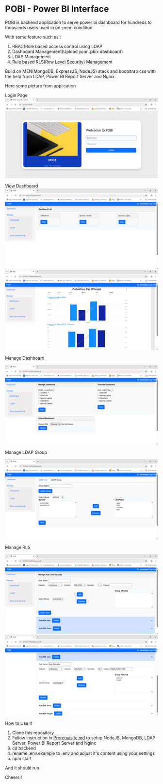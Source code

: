 # POBI - Power BI Interface

POBI is backend application to serve power bi dashboard for hundreds to thousands users used in on-prem condition.

With some feature such as :
1. RBAC(Role based access control using LDAP
2. Dashboard Management(Upload your .pbix dashboard)
3. LDAP Management
4. Rule based RLS(Row Level Security) Management

Build on MEN(MongoDB, ExpressJS, NodeJS) stack and bootstrap css with the help from LDAP, Power BI Report Server and Nginx.

Here some picture from application

Login Page
![login_page](https://github.com/renosuprastiyo/pobi-powerbi-userinterface/blob/main/resources/login_page.png)

View Dashboard
![dashboard_page](https://github.com/renosuprastiyo/pobi-powerbi-userinterface/blob/main/resources/dashboard_page.png)
![view_dashboard](https://github.com/renosuprastiyo/pobi-powerbi-userinterface/blob/main/resources/view_dashboard.png)

Manage Dashboard

![manage_dashboard](https://github.com/renosuprastiyo/pobi-powerbi-userinterface/blob/main/resources/manage_dashboard.png)

Manage LDAP Group

![manage_ldap_group](https://github.com/renosuprastiyo/pobi-powerbi-userinterface/blob/main/resources/manage_ldap_group.png)

Manage RLS

![manage_rls](https://github.com/renosuprastiyo/pobi-powerbi-userinterface/blob/main/resources/manage_rls.png)
![manage_rls_view](https://github.com/renosuprastiyo/pobi-powerbi-userinterface/blob/main/resources/manage_rls_view.png)

How to Use it

1. Clone this repository
2. Follow instruction in [Prerequisite.md](https://github.com/renosuprastiyo/pobi-powerbi-userinterface/blob/main/Prerequisite.md) to setup NodeJS, MongoDB, LDAP Server, Power BI Report Server and Nginx
3. cd backend
4. rename .env.example to .env and adjust it's content using your settings
5. npm start

And it should run

Cheers!!
